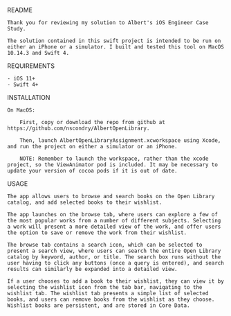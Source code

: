 README

    Thank you for reviewing my solution to Albert's iOS Engineer Case Study.
    
    The solution contained in this swift project is intended to be run on either an iPhone or a simulator. I built and tested this tool on MacOS 10.14.3 and Swift 4.
    
REQUIREMENTS

    - iOS 11+
    - Swift 4+

INSTALLATION

    On MacOS:
    
        First, copy or download the repo from github at https://github.com/nscondry/AlbertOpenLibrary.
        
        Then, launch AlbertOpenLibraryAssignment.xcworkspace using Xcode, and run the project on either a simulator or an iPhone.
        
        NOTE: Remember to launch the workspace, rather than the xcode project, so the ViewAnimator pod is included. It may be necessary to update your version of cocoa pods if it is out of date.


USAGE

    The app allows users to browse and search books on the Open Library catalog, and add selected books to their wishlist.
    
    The app launches on the browse tab, where users can explore a few of the most popular works from a number of different subjects. Selecting a work will present a more detailed view of the work, and offer users the option to save or remove the work from their wishlist.
    
    The browse tab contains a search icon, which can be selected to present a search view, where users can search the entire Open Library catalog by keyword, author, or title. The search box runs without the user having to click any buttons (once a query is entered), and search results can similarly be expanded into a detailed view.
    
    If a user chooses to add a book to their wishlist, they can view it by selecting the wishlist icon from the tab bar, navigating to the wishlist tab. The wishlist tab presents a simple list of selected books, and users can remove books from the wishlist as they choose. Wishlist books are persistent, and are stored in Core Data.
